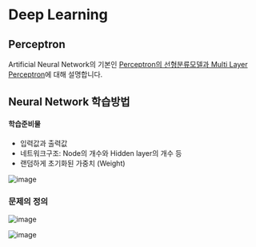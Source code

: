 # Deep Learning

## Perceptron

Artificial Neural Network의 기본인 [Perceptron의 선형분류모델과 Multi Layer Perceptron](https://github.com/kyopark2014/ML-Algorithms/blob/main/perceptron.md)에 대해 설명합니다. 

## Neural Network 학습방법 

#### 학습준비물

- 입력값과 출력값
- 네트워크구조: Node의 개수와 Hidden layer의 개수 등
- 랜덤하게 초기화된 가중치 (Weight)

![image](https://user-images.githubusercontent.com/52392004/187053154-be27fb5d-8321-4fb7-aeeb-c2805ebd6093.png)

### 문제의 정의 

![image](https://user-images.githubusercontent.com/52392004/187053314-5ce8d8cc-8569-49a7-9cc7-5a3793938eb2.png)

![image](https://user-images.githubusercontent.com/52392004/187053252-e341f296-587f-4947-8fdb-c4ea75664848.png)

